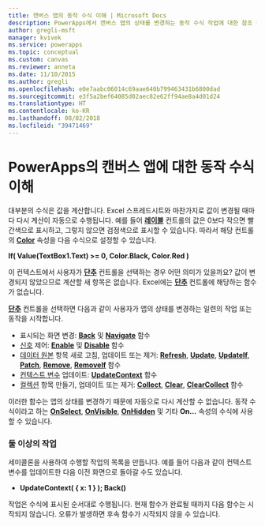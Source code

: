 ```yaml
---
title: 캔버스 앱의 동작 수식 이해 | Microsoft Docs
description: PowerApps에서 캔버스 앱의 상태를 변경하는 동작 수식 작업에 대한 참조 정보
author: gregli-msft
manager: kvivek
ms.service: powerapps
ms.topic: conceptual
ms.custom: canvas
ms.reviewer: anneta
ms.date: 11/10/2015
ms.author: gregli
ms.openlocfilehash: e0e7aabc06014c69aae640b799463431b6800dad
ms.sourcegitcommit: e3f5a2bef64085d02aec82e62ff94ae8a4d01d24
ms.translationtype: HT
ms.contentlocale: ko-KR
ms.lasthandoff: 08/02/2018
ms.locfileid: "39471469"
---
```

# <a name="understand-behavior-formulas-for-canvas-apps-in-powerapps"></a>PowerApps의 캔버스 앱에 대한 동작 수식 이해

대부분의 수식은 값을 계산합니다.  Excel 스프레드시트와 마찬가지로 값이 변경될 때마다 다시 계산이 자동으로 수행됩니다.  예를 들어 **[레이블](controls/control-text-box.md)** 컨트롤의 값은 0보다 작으면 빨간색으로 표시하고, 그렇지 않으면 검정색으로 표시할 수 있습니다. 따라서 해당 컨트롤의 **[Color](controls/properties-color-border.md)** 속성을 다음 수식으로 설정할 수 있습니다.

**If( Value(TextBox1.Text) >= 0, Color.Black, Color.Red )**

이 컨텍스트에서 사용자가 **[단추](controls/control-button.md)** 컨트롤을 선택하는 경우 어떤 의미가 있을까요?  값이 변경되지 않았으므로 계산할 새 항목은 없습니다. Excel에는 **[단추](controls/control-button.md)** 컨트롤에 해당하는 함수가 없습니다.  

**[단추](controls/control-button.md)** 컨트롤을 선택하면 다음과 같이 사용자가 앱의 상태를 변경하는 일련의 작업 또는 동작을 시작합니다.

* 표시되는 화면 변경: **[Back](functions/function-navigate.md)** 및 **[Navigate](functions/function-navigate.md)** 함수
* [신호](functions/signals.md) 제어: **[Enable](functions/function-enable-disable.md)** 및 **[Disable](functions/function-enable-disable.md)** 함수
* [데이터 원본](working-with-data-sources.md) 항목 새로 고침, 업데이트 또는 제거: **[Refresh](functions/function-refresh.md)**, **[Update](functions/function-update-updateif.md)**, **[UpdateIf](functions/function-update-updateif.md)**, **[Patch](functions/function-patch.md)**, **[Remove](functions/function-remove-removeif.md)**, **[RemoveIf](functions/function-remove-removeif.md)** 함수
* [컨텍스트 변수](working-with-variables.md#create-a-context-variable) 업데이트: **[UpdateContext](functions/function-updatecontext.md)** 함수
* [컬렉션](working-with-data-sources.md#collections) 항목 만들기, 업데이트 또는 제거: **[Collect](functions/function-clear-collect-clearcollect.md)**, **[Clear](functions/function-clear-collect-clearcollect.md)**, **[ClearCollect](functions/function-clear-collect-clearcollect.md)** 함수

이러한 함수는 앱의 상태를 변경하기 때문에 자동으로 다시 계산할 수 없습니다. 동작 수식이라고 하는 **[OnSelect](controls/properties-core.md)**, **[OnVisible](controls/control-screen.md)**, **[OnHidden](controls/control-screen.md)** 및 기타 **On...** 속성의 수식에 사용할 수 있습니다.

### <a name="more-than-one-action"></a>둘 이상의 작업
세미콜론을 사용하여 수행할 작업의 목록을 만듭니다. 예를 들어 다음과 같이 컨텍스트 변수를 업데이트한 다음 이전 화면으로 돌아갈 수도 있습니다.

* **UpdateContext( { x: 1 } ); Back()**

작업은 수식에 표시된 순서대로 수행됩니다.  현재 함수가 완료될 때까지 다음 함수는 시작되지 않습니다. 오류가 발생하면 후속 함수가 시작되지 않을 수 있습니다.

